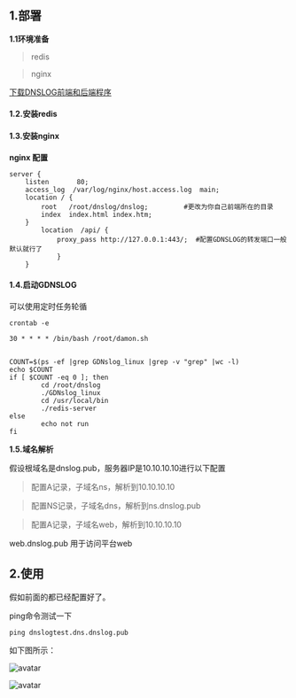 ## 1.部署
**1.1环境准备**
> redis

> nginx

[下载DNSLOG前端和后端程序](https://github.com/joke0jie/DNSLOG/releases)

#### 1.2.安装redis

#### 1.3.安装nginx
**nginx 配置**
```
server {
    listen       80;
    access_log  /var/log/nginx/host.access.log  main;
    location / {
        root   /root/dnslog/dnslog;   		#更改为你自己前端所在的目录 
        index  index.html index.htm;
    }
	    location  /api/ {
	        proxy_pass http://127.0.0.1:443/;  #配置GDNSLOG的转发端口一般默认就行了
	    	}
	}
```


#### 1.4.启动GDNSLOG

可以使用定时任务轮循

```crontab -e```

```30 * * * * /bin/bash /root/damon.sh```

```#!/bin/bash

COUNT=$(ps -ef |grep GDNslog_linux |grep -v "grep" |wc -l)
echo $COUNT
if [ $COUNT -eq 0 ]; then
        cd /root/dnslog
        ./GDNslog_linux
        cd /usr/local/bin
        ./redis-server
else
        echo not run
fi
``` 

**1.5.域名解析**

假设根域名是dnslog.pub，服务器IP是10.10.10.10进行以下配置

> 配置A记录，子域名ns，解析到10.10.10.10 

> 配置NS记录，子域名dns，解析到ns.dnslog.pub 

> 配置A记录，子域名web，解析到10.10.10.10 

web.dnslog.pub 用于访问平台web

## 2.使用 

假如前面的都已经配置好了。

ping命令测试一下

```ping dnslogtest.dns.dnslog.pub``` 

如下图所示：

![avatar](https://github.com/joke0jie/DNSLOG/blob/master/test.jpg)

![avatar](https://github.com/joke0jie/DNSLOG/blob/master/1588132140768.jpg)

